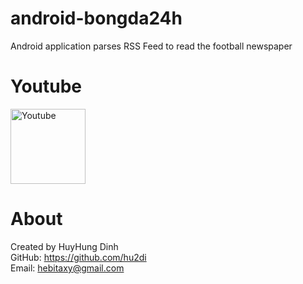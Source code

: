 # android-bongda24h
Android application parses RSS Feed to read the football newspaper

# Youtube
[<img alt="Youtube" height="120" src="https://www.youtube.com/yt/brand/media/image/YouTube-logo-full_color.png">](https://www.youtube.com/watch?v=WTRmhNkE34c)

# About
Created by HuyHung Dinh<br>
GitHub: https://github.com/hu2di<br>
Email: hebitaxy@gmail.com
